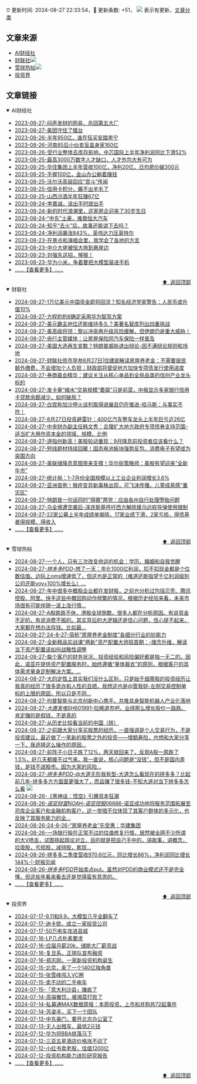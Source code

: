 ##

:alarm_clock: 更新时间: 2024-08-27 22:33:54，:rocket: 更新条数: +51， ![](/assets/dot.png) 表示有更新，[文章分类](/TAGS.md)

## 文章来源

- [AI财经社](#ai财经社)  
- [财联社](#财联社)![](/assets/dot.png)   
- [雪球热帖](#雪球热帖)![](/assets/dot.png)   
- [投资界](#投资界)  

## 文章链接

<details open>
<summary id="ai财经社">
 AI财经社
</summary>


- [2023-08-27-闷声发财的网易，杀回第五大厂](https://www.aicaijing.com.cn/article/18610)  
- [2023-08-27-美团守住了擂台](https://www.aicaijing.com.cn/article/18611)  
- [2023-08-26-半年950亿，谁在狂买安踏李宁](https://www.aicaijing.com.cn/article/18607)  
- [2023-08-26-河南85后小伙卖盲盒身家160亿](https://www.aicaijing.com.cn/article/18608)  
- [2023-08-26-受行业整体去库存影响，中芯国际上半年净利润同比下滑52%](https://www.aicaijing.com.cn/article/18609)  
- [2023-08-25-最高3000万数字人才缺口，人才外包大有可为](https://www.aicaijing.com.cn/article/18601)  
- [2023-08-25-华住集团上半年营收100亿，净利20亿，日均房价破300元](https://www.aicaijing.com.cn/article/18602)  
- [2023-08-25-手握100亿，金山办公躺着赚钱](https://www.aicaijing.com.cn/article/18603)  
- [2023-08-25-沃尔沃高层回应“宫斗”传闻](https://www.aicaijing.com.cn/article/18604)  
- [2023-08-25-信用卡积分，薅不出羊毛了](https://www.aicaijing.com.cn/article/18605)  
- [2023-08-25-山西汾酒半年狂赚67亿](https://www.aicaijing.com.cn/article/18606)  
- [2023-08-24-李嘉诚，该出手时就出手](https://www.aicaijing.com.cn/article/18596)  
- [2023-08-24-新的时代浪潮里，这家房企迎来了30岁生日](https://www.aicaijing.com.cn/article/18597)  
- [2023-08-24-“中东”土豪，难救恒大汽车](https://www.aicaijing.com.cn/article/18598)  
- [2023-08-24-知乎“去火”后，故事还能讲下去吗？](https://www.aicaijing.com.cn/article/18599)  
- [2023-08-24-净利润暴涨843%，英伟达力压英特尔](https://www.aicaijing.com.cn/article/18600)  
- [2023-08-23-在景点和演唱会里，我学会了各地的方言](https://www.aicaijing.com.cn/article/18591)  
- [2023-08-23-中介大佬被恒大拖到悬崖边](https://www.aicaijing.com.cn/article/18592)  
- [2023-08-23-刘强东这招，够狠！](https://www.aicaijing.com.cn/article/18593)  
- [2023-08-23-华为小米，争着要把大模型装进手机](https://www.aicaijing.com.cn/article/18594)  
- [......【查看更多】......](/details/AI财经社.md)

<div align="right"><a href="#文章来源">⬆ &nbsp;返回顶部</a></div>
</details>

<details open>
<summary id="财联社">
 财联社
</summary>


- [2024-08-27-1万亿美元中国资金即将回流？知名经济学家警告：人民币或升值10%](https://www.cls.cn/detail/1777441)  
- [2024-08-27-方程豹豹8确定采用华为智驾方案](https://www.cls.cn/detail/1777424)  
- [2024-08-27-美元霸主地位还能维持多久？美著名智库列出四重挑战](https://www.cls.cn/detail/1777405)  
- [2024-08-27-美高级将领：黎以冲突再升级风险缓解，但伊朗仍是重大威胁！](https://www.cls.cn/detail/1777383)  
- [2024-08-27-央行主管媒体：让房屋保险同汽车保险一样普及](https://www.cls.cn/detail/1777327)  
- [2024-08-27-美国大选再生变数？特朗普威胁退出辩论-因不满辩论规则和场地](https://www.cls.cn/detail/1777244)  
- [2024-08-27-财联社债市早参8月27日|住建部解读房屋养老金：不需要居民额外缴费，不会增加个人负担；财政部将督促地方加快专项债发行使用进度](https://www.cls.cn/detail/1777238)  
- [2024-08-27-券商晨会精华：建议关注从核心单品到全局品类的信创产业龙头标的](https://www.cls.cn/detail/1777228)  
- [2024-08-27-发卡量“缩水”交易规模“萎靡”只是前菜，中报显示多家银行信用卡贷款余额减少，如何破局？](https://www.cls.cn/detail/1777237)  
- [2024-08-27-白宫称加沙停火谈判取得进展且仍在推进-哈马斯：与事实不符！](https://www.cls.cn/detail/1777214)  
- [2024-08-27-8月27日投资避雷针：400亿汽车整车龙头上半年巨亏近26亿](https://www.cls.cn/detail/1777227)  
- [2024-08-27-中央财办副主任韩文秀：合理扩大地方政府专项债券支持范围-适当扩大用作资本金的领域、规模、比例](https://www.cls.cn/detail/1777216)  
- [2024-08-27-道指创新高！美股轮动重现：9月降息前投资者应该看什么？](https://www.cls.cn/detail/1777329)  
- [2024-08-27-短线题材持续回暖！固态电池板块强势反包，消费电子有望成为突围方向](https://www.cls.cn/detail/1777322)  
- [2024-08-27-美联储降息意图带来支撑！华尔街策略师：美股有望迎来“全新牛市”](https://www.cls.cn/detail/1777313)  
- [2024-08-27-统计局：1-7月份全国规模以上工业企业利润增长3.6%](https://www.cls.cn/detail/1777345)  
- [2024-08-27-亚洲首例！猴痘变异新毒株出现，可飞沫传播，儿童成易感“重灾区”](https://www.cls.cn/detail/1777384)  
- [2024-08-27-特朗普一句话同时“得罪”两党：应由各州自行处理堕胎问题](https://www.cls.cn/detail/1777380)  
- [2024-08-27-乌全境遭空袭后-泽连斯基呼吁西方解除援乌远程导弹使用限制](https://www.cls.cn/detail/1777419)  
- [2024-08-27-22家公募上半年成绩单揭晓，17家业绩下滑，2家亏损，得债基者得规模、得收入](https://www.cls.cn/detail/1777439)  
- [......【查看更多】......](/details/财联社.md)

<div align="right"><a href="#文章来源">⬆ &nbsp;返回顶部</a></div>
</details>

<details open>
<summary id="雪球热帖">
 雪球热帖
</summary>


- [2024-08-27-一个人，只有三次改变命运的机会：学历、婚姻和自我觉醒](https://xueqiu.com/2524803655/302474317)  
- [2024-08-27-$拼多多PDD$-想了一天：年化1000亿利润，扣不扣现金都是个位数估值。边际上oms增速低了，但这也是正常的（难道还能指望千亿利润级别公司还能yoy+100%增长么）...](https://xueqiu.com/7178218145/302553842)  
- [2024-08-27-年中很多中概股企业都在发财报，之前也分析过包括贝壳、腾讯控股、阿里、快手这些中概回购动作频繁的情况。根据历史经验来看，未来市场很有可能伴随一波上涨行情...](https://xueqiu.com/4857977486/302542052)  
- [2024-08-27-A股跌跌不休，港股全球倒数，很多人都在分析原因。有说资金不足的，有说消费不振的。其实背后的大逻辑还是信心问题，信心提不起来，大家都在想办法存钱。比如最...](https://xueqiu.com/1456239271/302540149)  
- [2024-08-27-24-8-27-简析“房屋养老金制度”各细分行业的钞能力](https://xueqiu.com/8772786299/302538945)  
- [2024-08-27-全新精品实战课“两新”资产配置大师班首期：-理念升维，解读当下资产配置该如何战略性调整](https://xueqiu.com/1092302994/302515457)  
- [2024-08-27-每个客户的财务状况、投资经验和风险偏好都是独一无二的。因此，诺亚在提供资产配置服务时，始终遵循“量体裁衣”的原则，根据客户的具体需求量身定制解决方案。...](https://xueqiu.com/5404882558/302468351)  
- [2024-08-27-大的定性上其实我们没什么区别，只是始于烟蒂股的投资经历让我真的经历了很多诡诈和人性的丑陋，我想这也是@管我财-左侧交易控制单标的上限的原因，所以只是不同...](https://xueqiu.com/1965894836/302459944)  
- [2024-08-27-均普智能与北京创新中心携手，共推具身智能机器人产业化落地](https://xueqiu.com/4422984908/302474217)  
- [2024-08-27-$大唐发电SH601991$-拉稀退市吧，业绩那么增长股价一路跌。肯定赚的是假钱，不是真的](https://xueqiu.com/2241249492/302485375)  
- [2024-08-27-从历史比较看当前的中国（转）](https://xueqiu.com/3882910916/302457192)  
- [2024-08-27-之前跟大家分享买股票的经历，一直强调是个人交易行为，不是投资建议。最近做了一笔新的股票之外的投资——增额寿险，也想和大家分享一下，我选择这么操作的原因...](https://xueqiu.com/7003184502/302536722)  
- [2024-08-27-前阵子小日子跌了12%，两天就回来了，反观A股一周跌了1.5%，好几天都缓不过气来。我一直说，核心问题是“没钱”，但不是国内差钱，是钱不进股市。因为大家的风险...](https://xueqiu.com/9743713791/302538608)  
- [2024-08-27-$拼多多PDD$-@大道无形我有型-大道怎么看现在的拼多多？比起前几年-拼多多方方面面更强大了，而且赚了很多钱-不知大道对当下拼多多怎么看](https://xueqiu.com/8140776160/302591164) ![](/assets/new.png)  
- [2024-08-26-《黑神话：悟空》引爆资本狂潮](https://xueqiu.com/2102262216/302313258)  
- [2024-08-26-$诺亚财富NOAH$-$诺亚控股06686$-诺亚成功地将服务范围拓展至司库企业客户和金融机构客户，这一举措不仅体现了其客户群体的多元化，也反映了其服务能力的全...](https://xueqiu.com/5404882558/302330879)  
- [2024-08-26-24-8-26-“房屋养老金”先受惠：华建集团](https://xueqiu.com/8772786299/302376392)  
- [2024-08-26-一场银行股在正常不过的估值修复行情，居然被全网不少所谓的大V喷击，试图挑起舆论对立，目的就是把自己手中的，讲故事，讲概念，垃圾股，亏损股，减持股，套现...](https://xueqiu.com/1733359280/302354093)  
- [2024-08-26-拼多多二季度营收970.6亿元，同比增长86%，净利润同比增长144%-|-财报见闻](https://xueqiu.com/1107854878/302408428)  
- [2024-08-26-$拼多多PDD$开始卖点put。虽然对PDD的商业模式还不是完全懂，但这些年看来看去还是觉得蛮有意思的。](https://xueqiu.com/1247347556/302441823)  
- [......【查看更多】......](/details/雪球热帖.md)

<div align="right"><a href="#文章来源">⬆ &nbsp;返回顶部</a></div>
</details>

<details open>
<summary id="投资界">
 投资界
</summary>


- [2024-07-17-9.11和9.9，大模型几乎全翻车了](https://posts.careerengine.us/p/6697778c44726b29bffa3a09)  
- [2024-07-17-迪卡侬，成立一家投资公司](https://posts.careerengine.us/p/6697778c44726b29bffa3a01)  
- [2024-07-17-50万电车攻进县城](https://posts.careerengine.us/p/6697779c831e1d29eea44253)  
- [2024-07-16-LP几点朴素要求](https://posts.careerengine.us/p/669636a8720ed522248054dc)  
- [2024-07-16-应届月薪20k，储能大厂薪资战](https://posts.careerengine.us/p/669636a8720ed522248054d4)  
- [2024-07-16-复旦系，正排队宣布融资](https://posts.careerengine.us/p/66963699cb38e136a496986c)  
- [2024-07-16-郑志刚，一家新投资机构诞生](https://posts.careerengine.us/p/66963699cb38e136a4969874)  
- [2024-07-15-北京，来了一个140亿独角兽](https://posts.careerengine.us/p/6694db59a0c3ac562b61f9af)  
- [2024-07-15-张雪峰闯入VC圈](https://posts.careerengine.us/p/6694db59a0c3ac562b61f9b7)  
- [2024-07-15-卖不动的二手电车](https://posts.careerengine.us/p/6694db6836b2f1565d9b541a)  
- [2024-07-15-「意大利沙县」赚疯了](https://posts.careerengine.us/p/6694db6836b2f1565d9b5422)  
- [2024-07-14-高端餐饮，被湘菜打败了](https://posts.careerengine.us/p/6693862333c6e710d0bf9dc4)  
- [2024-07-14-私募通MAX数据周报：本周投资、上市和并购共72起事件](https://posts.careerengine.us/p/6693862333c6e710d0bf9dcc)  
- [2024-07-14-苏姿丰，买下一个团队](https://posts.careerengine.us/p/6693861481427510b2b9c123)  
- [2024-07-13-中东豪门，要开北京办公室了](https://posts.careerengine.us/p/66922794a876f80d113b51fe)  
- [2024-07-13-无人出租车，最低2元钱](https://posts.careerengine.us/p/669227b82202ae0dfac5d713)  
- [2024-07-12-华为将BBA挑落马下](https://posts.careerengine.us/p/6690a6c68082df14ead7eaac)  
- [2024-07-12-三亚五星酒店价格涨不动了](https://posts.careerengine.us/p/6690a6c68082df14ead7eaa4)  
- [2024-07-12-小红书卖老股，估值1200亿](https://posts.careerengine.us/p/6690a6b756b00014bcc00e8f)  
- [2024-07-12-投资机构能力进阶研究报告](https://posts.careerengine.us/p/6690a6b756b00014bcc00e87)  
- [......【查看更多】......](/details/投资界.md)

<div align="right"><a href="#文章来源">⬆ &nbsp;返回顶部</a></div>
</details>
